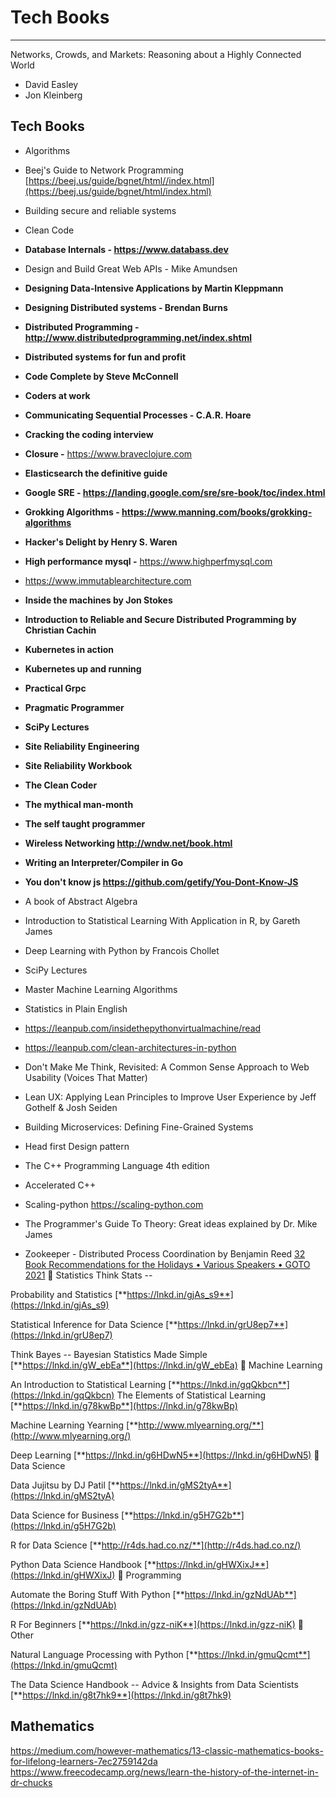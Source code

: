 # Tech Books

---

Networks, Crowds, and Markets: Reasoning about a Highly Connected World

- David Easley
- Jon Kleinberg

## Tech Books

- Algorithms
- Beej's Guide to Network Programming [https://beej.us/guide/bgnet/html//index.html](https://beej.us/guide/bgnet/html/index.html)
- Building secure and reliable systems
- Clean Code
- **Database Internals - <https://www.databass.dev>**
- Design and Build Great Web APIs - Mike Amundsen
- **Designing Data-Intensive Applications by Martin Kleppmann**
- **Designing Distributed systems - Brendan Burns**
- **Distributed Programming - <http://www.distributedprogramming.net/index.shtml>**
- **Distributed systems for fun and profit**
- **Code Complete by Steve McConnell**
- **Coders at work**
- **Communicating Sequential Processes - C.A.R. Hoare**
- **Cracking the coding interview**
- **Closure -** <https://www.braveclojure.com>
- **Elasticsearch the definitive guide**
- **Google SRE - <https://landing.google.com/sre/sre-book/toc/index.html>**
- **Grokking Algorithms - <https://www.manning.com/books/grokking-algorithms>**
- **Hacker's Delight by Henry S. Waren**
- **High performance mysql -** <https://www.highperfmysql.com>
- <https://www.immutablearchitecture.com>
- **Inside the machines by Jon Stokes**
- **Introduction to Reliable and Secure Distributed Programming by Christian Cachin**
- **Kubernetes in action**
- **Kubernetes up and running**
- **Practical Grpc**
- **Pragmatic Programmer**
- **SciPy Lectures**
- **Site Reliability Engineering**
- **Site Reliability Workbook**
- **The Clean Coder**
- **The mythical man-month**
- **The self taught programmer**
- **Wireless Networking <http://wndw.net/book.html>**
- **Writing an Interpreter/Compiler in Go**
- **You don't know js <https://github.com/getify/You-Dont-Know-JS>**

- A book of Abstract Algebra
- Introduction to Statistical Learning With Application in R, by Gareth James
- Deep Learning with Python by Francois Chollet
- SciPy Lectures
- Master Machine Learning Algorithms
- Statistics in Plain English
- <https://leanpub.com/insidethepythonvirtualmachine/read>
- <https://leanpub.com/clean-architectures-in-python>
- Don't Make Me Think, Revisited: A Common Sense Approach to Web Usability (Voices That Matter)
- Lean UX: Applying Lean Principles to Improve User Experience by Jeff Gothelf & Josh Seiden
- Building Microservices: Defining Fine-Grained Systems
- Head first Design pattern
- The C++ Programming Language 4th edition
- Accelerated C++
- Scaling-python <https://scaling-python.com>
- The Programmer's Guide To Theory: Great ideas explained by Dr. Mike James
- Zookeeper - Distributed Process Coordination by Benjamin Reed
[32 Book Recommendations for the Holidays • Various Speakers • GOTO 2021](https://youtu.be/Pg698WXPtYw)
📕 Statistics Think Stats --

Probability and Statistics [**https://lnkd.in/gjAs_s9**](https://lnkd.in/gjAs_s9)

Statistical Inference for Data Science [**https://lnkd.in/grU8ep7**](https://lnkd.in/grU8ep7)

Think Bayes -- Bayesian Statistics Made Simple [**https://lnkd.in/gW_ebEa**](https://lnkd.in/gW_ebEa)
📗 Machine Learning

An Introduction to Statistical Learning [**https://lnkd.in/gqQkbcn**](https://lnkd.in/gqQkbcn) The Elements of Statistical Learning [**https://lnkd.in/g78kwBp**](https://lnkd.in/g78kwBp)

Machine Learning Yearning [**http://www.mlyearning.org/**](http://www.mlyearning.org/)

Deep Learning [**https://lnkd.in/g6HDwN5**](https://lnkd.in/g6HDwN5)
📘 Data Science

Data Jujitsu by DJ Patil [**https://lnkd.in/gMS2tyA**](https://lnkd.in/gMS2tyA)

Data Science for Business [**https://lnkd.in/g5H7G2b**](https://lnkd.in/g5H7G2b)

R for Data Science [**http://r4ds.had.co.nz/**](http://r4ds.had.co.nz/)

Python Data Science Handbook [**https://lnkd.in/gHWXixJ**](https://lnkd.in/gHWXixJ)
📙 Programming

Automate the Boring Stuff With Python [**https://lnkd.in/gzNdUAb**](https://lnkd.in/gzNdUAb)

R For Beginners [**https://lnkd.in/gzz-niK**](https://lnkd.in/gzz-niK)
📒 Other

Natural Language Processing with Python [**https://lnkd.in/gmuQcmt**](https://lnkd.in/gmuQcmt)

The Data Science Handbook -- Advice & Insights from Data Scientists [**https://lnkd.in/g8t7hk9**](https://lnkd.in/g8t7hk9)

## Mathematics

<https://medium.com/however-mathematics/13-classic-mathematics-books-for-lifelong-learners-7ec2759142da>
<https://www.freecodecamp.org/news/learn-the-history-of-the-internet-in-dr-chucks>
